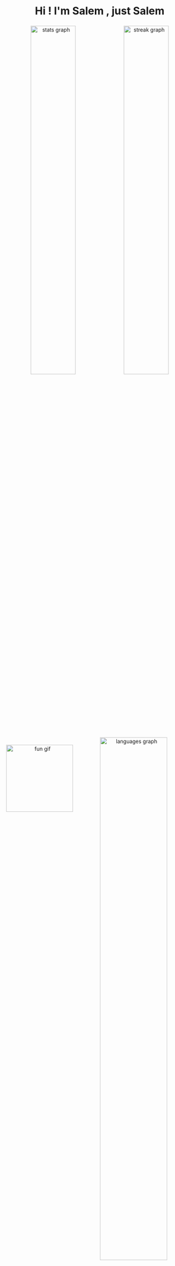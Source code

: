 <h1 align="center">Hi ! I'm Salem , just Salem</h1>

###
<!-- tryhackme-badge -->

<div align="center">
  <img src="https://github-readme-stats.vercel.app/api?username=Salem-Sahmimi&show_icons=true&include_all_commits=true&count_private=true&theme=aura&hide_border=false" width="49%" alt="stats graph" />
  <img src="https://streak-stats.demolab.com?user=Salem-Sahmimi&theme=aura&hide_border=false&border_radius=5" width="49%" alt="streak graph" />
</div>

<!-- GIF + Languages -->
<div align="center">
  <img align="left" height="180" src="https://i.imgflip.com/65efzo.gif" alt="fun gif" style="margin-top:20px;" />
  <img src="https://github-readme-stats.vercel.app/api/top-langs?username=Salem-Sahmimi&layout=compact&langs_count=8&theme=aura&hide_border=false" width="60%" alt="languages graph" />
</div>


<br clear="both">

<!-- Trophies -->
<div align="center">
  <img src="https://github-profile-trophy.vercel.app?username=Salem-Sahmimi&theme=darkhub&margin-h=15&margin-w=15&row=1" width="98%" alt="trophy graph" />
</div>

<!-- Activity graph -->
<div align="center">
  <img src="https://github-readme-activity-graph.vercel.app/graph?username=Salem-Sahmimi&theme=redical&custom_title=%F0%9F%98%B4%20My%20Activity%20Graph" width="105%" alt="activity-graph graph" />
</div>

###

<!-- Tech stack -->
<div align="center">
  <img src="https://cdn.jsdelivr.net/gh/devicons/devicon/icons/python/python-original.svg" height="40" alt="python logo" />
  <img src="https://cdn.jsdelivr.net/gh/devicons/devicon/icons/amazonwebservices/amazonwebservices-line-wordmark.svg" height="40" alt="aws logo" />
  <img src="https://cdn.jsdelivr.net/gh/devicons/devicon/icons/apache/apache-original.svg" height="40" alt="apache logo" />
  <img src="https://cdn.jsdelivr.net/gh/devicons/devicon/icons/azure/azure-original.svg" height="40" alt="azure logo" />
  <img src="https://cdn.jsdelivr.net/gh/devicons/devicon/icons/redhat/redhat-original.svg" height="40" alt="redhat logo" />
  <img src="https://cdn.jsdelivr.net/gh/devicons/devicon/icons/linux/linux-original.svg" height="40" alt="linux logo" />
  <img src="https://cdn.jsdelivr.net/gh/devicons/devicon/icons/bash/bash-original.svg" height="40" alt="bash logo" />
  <img src="https://cdn.jsdelivr.net/gh/devicons/devicon/icons/cplusplus/cplusplus-original.svg" height="40" alt="cplusplus logo" />
  <img src="https://cdn.jsdelivr.net/gh/devicons/devicon/icons/ubuntu/ubuntu-plain.svg" height="40" alt="ubuntu logo" />
  <img src="https://cdn.jsdelivr.net/gh/devicons/devicon/icons/debian/debian-original.svg" height="40" alt="debian logo" />
  <img src="https://cdn.jsdelivr.net/gh/devicons/devicon/icons/docker/docker-original.svg" height="40" alt="docker logo" />
  <img src="https://cdn.jsdelivr.net/gh/devicons/devicon/icons/java/java-original.svg" height="40" alt="java logo" />
  <img src="https://cdn.jsdelivr.net/gh/devicons/devicon/icons/mysql/mysql-original.svg" height="40" alt="mysql logo" />
  <img src="https://cdn.jsdelivr.net/gh/devicons/devicon/icons/perl/perl-original.svg" height="40" alt="perl logo" />
  <img src="https://cdn.jsdelivr.net/gh/devicons/devicon/icons/putty/putty-original.svg" height="40" alt="putty logo" />
  <img src="https://cdn.jsdelivr.net/gh/devicons/devicon/icons/unix/unix-original.svg" height="40" alt="unix logo" />
</div>

###

<!-- Socials -->
<div align="center">
  <a href="https://www.instagram.com/si_da7med/" target="_blank">
    <img src="https://img.shields.io/static/v1?message=Instagram&logo=instagram&label=&color=E4405F&logoColor=white&labelColor=&style=flat" height="35" />
  </a>
  <a href="sida7med" target="_blank">
    <img src="https://img.shields.io/static/v1?message=Discord&logo=discord&label=&color=7289DA&logoColor=white&labelColor=&style=flat" height="35" />
  </a>
  <a href="mailto:ahmedsahmimi6@gmail.com" target="_blank">
    <img src="https://img.shields.io/static/v1?message=Gmail&logo=gmail&label=&color=D14836&logoColor=white&labelColor=&style=flat" height="35" />
  </a>
  <a href="https://www.linkedin.com/in/salem-sahmimi/" target="_blank">
    <img src="https://img.shields.io/static/v1?message=LinkedIn&logo=linkedin&label=&color=0077B5&logoColor=white&labelColor=&style=flat" height="35" />
  </a>
</div>

###

<br clear="both">

<div align="center">
  <img src="https://raw.githubusercontent.com/Salem-Sahmimi/Salem-Sahmimi/output/snake.svg" alt="Snake animation" />
</div>

[![TryHackMe Badge](https://tryhackme-badges.s3.amazonaws.com/BRAIN404.png)](https://tryhackme.com/p/BRAIN404)
